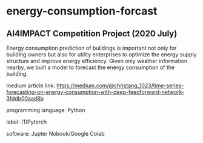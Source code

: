 # energy-consumption-forcast
## AI4IMPACT Competition Project (2020 July)
Energy consumption prediction of buildings is important not only for building owners but also for utility enterprises to optimize the energy supply structure and improve energy efficiency. Given only weather information nearby, we built a model to forecast the energy consumption of the building.

medium article link: https://medium.com/@christang_1023/time-series-forecasting-on-energy-consumption-with-deep-feedforward-network-3fddb00aad8b

programming language: Python

label: (1)Pytorch

software: Jupter Nobook/Google Colab
